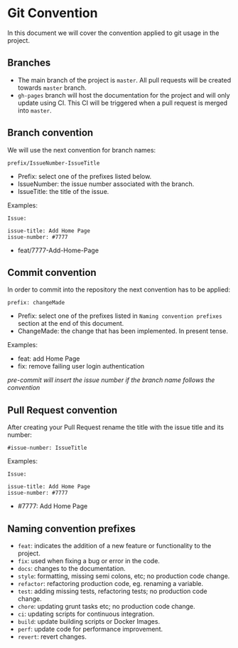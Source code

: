 # Git Convention

In this document we will cover the convention applied to git usage in the project.

## Branches

- The main branch of the project is `master`. All pull requests will be created towards `master` branch.
- `gh-pages` branch will host the documentation for the project and will only update using CI. This CI will be triggered when a pull request is merged into `master`.

## Branch convention

We will use the next convention for branch names:

`prefix/IssueNumber-IssueTitle`

- Prefix: select one of the prefixes listed below.
- IssueNumber: the issue number associated with the branch.
- IssueTitle: the title of the issue.

Examples:

```
Issue:

issue-title: Add Home Page
issue-number: #7777
```

- feat/7777-Add-Home-Page

## Commit convention

In order to commit into the repository the next convention has to be applied:

`prefix: changeMade`

- Prefix: select one of the prefixes listed in `Naming convention prefixes` section at the end of this document.
- ChangeMade: the change that has been implemented. In present tense.

Examples:

- feat: add Home Page
- fix: remove failing user login authentication

_pre-commit will insert the issue number if the branch name follows the convention_

## Pull Request convention

After creating your Pull Request rename the title with the issue title and its number:

`#issue-number: IssueTitle`

Examples:

```
Issue:

issue-title: Add Home Page
issue-number: #7777
```

- \#7777: Add Home Page

## Naming convention prefixes

- `feat`: indicates the addition of a new feature or functionality to the project.
- `fix`: used when fixing a bug or error in the code.
- `docs`: changes to the documentation.
- `style`: formatting, missing semi colons, etc; no production code change.
- `refactor`: refactoring production code, eg. renaming a variable.
- `test`: adding missing tests, refactoring tests; no production code change.
- `chore`: updating grunt tasks etc; no production code change.
- `ci`: updating scripts for continuous integration.
- `build`: update building scripts or Docker Images.
- `perf`: update code for performance improvement.
- `revert`: revert changes.
